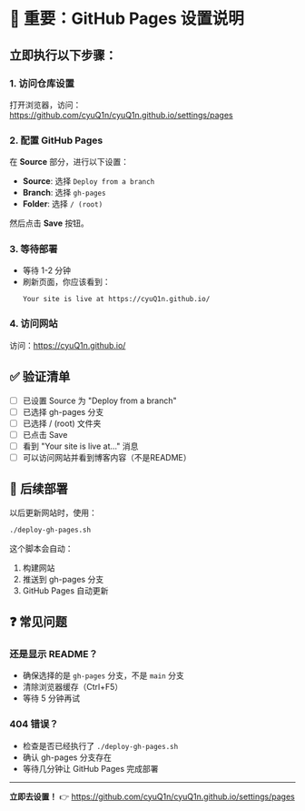 # 🔴 重要：GitHub Pages 设置说明

## 立即执行以下步骤：

### 1. 访问仓库设置
打开浏览器，访问：
https://github.com/cyuQ1n/cyuQ1n.github.io/settings/pages

### 2. 配置 GitHub Pages

在 **Source** 部分，进行以下设置：

- **Source**: 选择 `Deploy from a branch`
- **Branch**: 选择 `gh-pages` 
- **Folder**: 选择 `/ (root)`

然后点击 **Save** 按钮。

### 3. 等待部署

- 等待 1-2 分钟
- 刷新页面，你应该看到：
  ```
  Your site is live at https://cyuQ1n.github.io/
  ```

### 4. 访问网站

访问：https://cyuQ1n.github.io/

## ✅ 验证清单

- [ ] 已设置 Source 为 "Deploy from a branch"
- [ ] 已选择 gh-pages 分支
- [ ] 已选择 / (root) 文件夹
- [ ] 已点击 Save
- [ ] 看到 "Your site is live at..." 消息
- [ ] 可以访问网站并看到博客内容（不是README）

## 🔧 后续部署

以后更新网站时，使用：

```bash
./deploy-gh-pages.sh
```

这个脚本会自动：
1. 构建网站
2. 推送到 gh-pages 分支
3. GitHub Pages 自动更新

## ❓ 常见问题

### 还是显示 README？
- 确保选择的是 `gh-pages` 分支，不是 `main` 分支
- 清除浏览器缓存（Ctrl+F5）
- 等待 5 分钟再试

### 404 错误？
- 检查是否已经执行了 `./deploy-gh-pages.sh`
- 确认 gh-pages 分支存在
- 等待几分钟让 GitHub Pages 完成部署

---

**立即去设置！** 👉 https://github.com/cyuQ1n/cyuQ1n.github.io/settings/pages